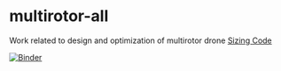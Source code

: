 # multirotor-all
Work related to design and optimization of multirotor drone
[Sizing Code](10a-VOILA-Tool-SizingCode_CustomSpecs.ipynb)

[![Binder](https://mybinder.org/badge_logo.svg)](https://mybinder.org/v2/gh/aitorochotorena/multirotor-all/edit/master/README.md/master)
